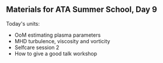 ## Materials for ATA Summer School, Day 9
  
Today's units:

* OoM estimating plasma parameters
* MHD turbulence, viscosity and vorticity
* Selfcare session 2
* How to give a good talk workshop

